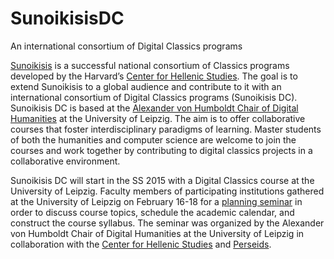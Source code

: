 # SunoikisisDC
An international consortium of Digital Classics programs

[Sunoikisis](http://wp.chs.harvard.edu/sunoikisis/) is a successful national consortium of Classics programs developed by the Harvard’s [Center for Hellenic Studies](http://chs.harvard.edu/). The goal is to extend Sunoikisis to a global audience and contribute to it with an international consortium of Digital Classics programs (Sunoikisis DC). Sunoikisis DC is based at the [Alexander von Humboldt Chair of Digital Humanities](http://www.dh.uni-leipzig.de/wo/) at the University of Leipzig. The aim is to offer collaborative courses that foster interdisciplinary paradigms of learning. Master students of both the humanities and computer science are welcome to join the courses and work together by contributing to digital classics projects in a collaborative environment.

Sunoikisis DC will start in the SS 2015 with a Digital Classics course at the University of Leipzig. Faculty members of participating institutions gathered at the University of Leipzig on February 16-18 for a [planning seminar](http://www.dh.uni-leipzig.de/wo/wokshops-seminars/sunoikisis-dc-2015/) in order to discuss course topics, schedule the academic calendar, and construct the course syllabus. The seminar was organized by the Alexander von Humboldt Chair of Digital Humanities at the University of Leipzig in collaboration with the [Center for Hellenic Studies](http://chs.harvard.edu/) and [Perseids](http://perseids.org).
